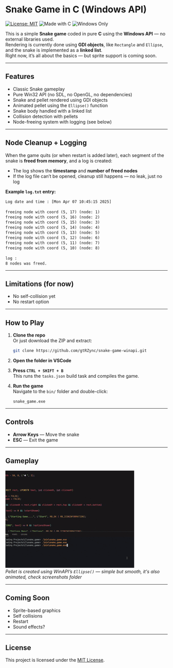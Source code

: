 # Snake Game in C (Windows API)
[![License: MIT](https://img.shields.io/badge/License-MIT-yellow.svg)](LICENSE)
![Made with C](https://img.shields.io/badge/C-WinAPI-blue)
![Windows Only](https://img.shields.io/badge/Windows-Only-red?logo=windows&logoColor=white)


This is a simple **Snake game** coded in pure **C** using the **Windows API** — no external libraries used.  
Rendering is currently done using **GDI objects**, like `Rectangle` and `Ellipse`, and the snake is implemented as a **linked list**.  
Right now, it’s all about the basics — but sprite support is coming soon.

---

## Features

- Classic Snake gameplay
- Pure Win32 API (no SDL, no OpenGL, no dependencies)
- Snake and pellet rendered using GDI objects
- Animated pellet using the `Ellipse()` function
- Snake body handled with a linked list
- Collision detection with pellets
- Node-freeing system with logging (see below)

---

## Node Cleanup + Logging

When the game quits (or when restart is added later), each segment of the snake is **freed from memory**, and a log is created:

- The log shows the **timestamp** and **number of freed nodes**
- If the log file can’t be opened, cleanup still happens — no leak, just no log

**Example `log.txt` entry:**
```
Log date and time : [Mon Apr 07 10:45:15 2025]

freeing node with coord (5, 17) (node: 1)
freeing node with coord (5, 16) (node: 2)
freeing node with coord (5, 15) (node: 3)
freeing node with coord (5, 14) (node: 4)
freeing node with coord (5, 13) (node: 5)
freeing node with coord (5, 12) (node: 6)
freeing node with coord (5, 11) (node: 7)
freeing node with coord (5, 10) (node: 8)

log :
8 nodes was freed.
```

---

## Limitations (for now)

- No self-collision yet
- No restart option

---

## How to Play

1. **Clone the repo**  
   Or just download the ZIP and extract:
   ```bash
   git clone https://github.com/gtRZync/snake-game-winapi.git
   ```

2. **Open the folder in VSCode**

3. **Press `CTRL + SHIFT + B`**  
   This runs the `tasks.json` build task and compiles the game.

4. **Run the game**  
   Navigate to the `bin/` folder and double-click:
   ```
   snake_game.exe
   ```

---

## Controls

- **Arrow Keys** — Move the snake
- **ESC** — Exit the game

---

## Gameplay

![Snake Game](resources/assets/screenshots/gameplay.gif)  
*Pellet is created using WinAPI’s `Ellipse()` — simple but smooth, it's also animated, check screenshots folder*

---

## Coming Soon

- Sprite-based graphics
- Self collisions
- Restart
- Sound effects?

---

## License

This project is licensed under the [MIT License](LICENSE).